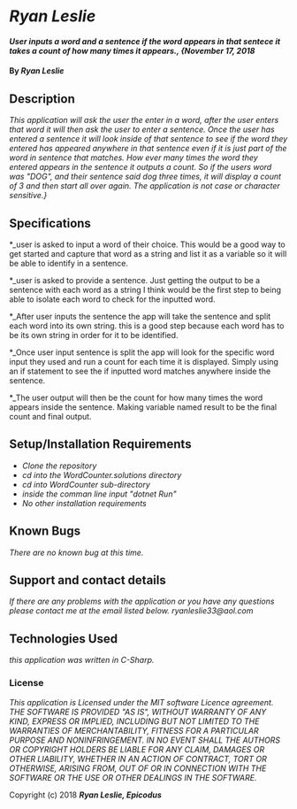 # _Ryan Leslie_

#### _User inputs a word and a sentence if the word appears in that sentece it takes a count of how many times it appears., {November 17, 2018_

#### By _**Ryan Leslie**_

## Description

_This application will ask the user the enter in a word, after the user enters that word it will then ask the user to enter a sentence. Once the user has entered a sentence it will look inside of that sentence to see if the word they entered has appeared anywhere in that sentence even if it is just part of the word in sentence that matches. How ever many times the word they entered appears in the sentence it outputs a count. So if the users word was "DOG", and their sentence said dog three times, it will display a count of 3 and then start all over again. The application is not case or character sensitive.}_

## Specifications

*_user is asked to input a word of their choice.
This would be a good way to get started and capture that word as a string and list it as a variable so it will be able to identify in a sentence.

*_user is asked to provide a sentence.
Just getting the output to be a sentence with each word as a string I think would be the first step to being able to isolate each word to check for the inputted word.

*_After user inputs the sentence the app will take the sentence and split each word into its own string.
this is a good step because each word has to be its own string in order for it to be identified.

*_Once user input sentence is split the app will look for the specific word input they used and run a count for each time it is displayed.
Simply using an if statement to see the if inputted word matches anywhere inside the sentence.

*_The user output will then be the count for how many times the word appears inside the sentence.
Making variable named result to be the final count and final output.


## Setup/Installation Requirements

* _Clone the repository_
* _cd into the WordCounter.solutions directory_
* _cd into WordCounter sub-directory_
* _inside the comman line input "dotnet Run"_
* _No other installation requirements_

## Known Bugs

_There are no known bug at this time._

## Support and contact details

_If there are any problems with the application or you have any questions please contact me at the email listed below.
ryanleslie33@aol.com_

## Technologies Used

_this application was written in C-Sharp._

### License
_This application is Licensed under the MIT software Licence agreement._
*THE SOFTWARE IS PROVIDED "AS IS", WITHOUT WARRANTY OF ANY KIND, EXPRESS OR IMPLIED, INCLUDING BUT NOT LIMITED TO THE WARRANTIES OF MERCHANTABILITY, FITNESS FOR A PARTICULAR PURPOSE AND NONINFRINGEMENT. IN NO EVENT SHALL THE AUTHORS OR COPYRIGHT HOLDERS BE LIABLE FOR ANY CLAIM, DAMAGES OR OTHER LIABILITY, WHETHER IN AN ACTION OF CONTRACT, TORT OR OTHERWISE, ARISING FROM, OUT OF OR IN CONNECTION WITH THE SOFTWARE OR THE USE OR OTHER DEALINGS IN THE SOFTWARE.*

Copyright (c) 2018 **_Ryan Leslie, Epicodus_**

